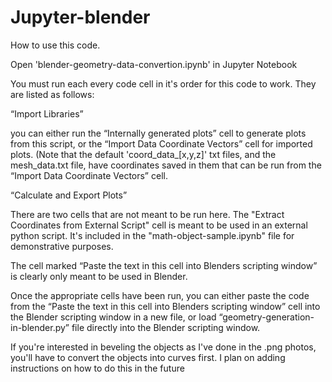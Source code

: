 # Jupyter-blender
How to use this code.

Open 'blender-geometry-data-convertion.ipynb' in Jupyter Notebook

You must run each every code cell in it's order for this code to work. They are listed as follows:

“Import Libraries”

you can either run the “Internally generated plots” cell to generate plots from this script, or the “Import Data Coordinate Vectors” cell for imported plots. (Note that the default  'coord_data_[x,y,z]' txt files, and the mesh_data.txt file, have coordinates saved in them that can be run from the “Import Data Coordinate Vectors”  cell.

“Calculate and Export Plots”

There are two cells that are not meant to be run here. The "Extract Coordinates from External Script" cell is meant to be used in an external python script. It's included in the "math-object-sample.ipynb" file for demonstrative purposes.

The cell marked “Paste the text in this cell into Blenders scripting window” is clearly only meant to be used in Blender. 

Once the appropriate cells have been run, you can either paste the code from the “Paste the text in this cell into Blenders scripting window” cell into the Blender scripting window in a new file, or load “geometry-generation-in-blender.py” file directly into the Blender scripting window. 

If you're interested in beveling the objects as I've done in the .png photos, you'll have to convert the objects into curves first. I plan on adding instructions on how to do this in the future

